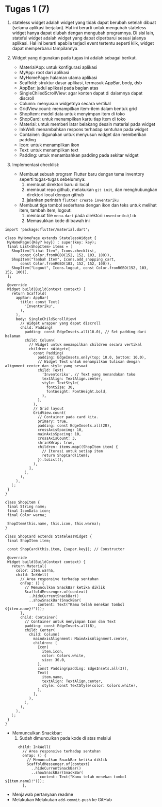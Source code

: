 # Tugas 1 (7)
1. stateless widget adalah widget yang tidak dapat berubah setelah dibuat (selama aplikasi berjalan). Hal ini berarti untuk mengubah stateless widget hanya dapat diubah dengan mengubah programnya. Di sisi lain, stateful widget adalah widget yang dapat diperbarui sesuai jalanya aplikasi. Hal ini berarti apabila terjadi event tertentu seperti klik, widget dapat memperbarui tampilannya.
   
2. Widget yang digunakan pada tugas ini adalah sebagai berikut.
   -   MaterialApp: untuk konfigurasi aplikasi
   -   MyApp: root dari aplikasi
   -   MyHomePage: halaman utama aplikasi
   -   Scaffold: struktur dasar aplikasi, termasuk AppBar, body, dsb
   -   AppBar: judul aplikasi pada bagian atas
   -   SingleChiledScrollView: agar konten dapat di dalamnya dapat discroll
   -   Column: menyusun widgetnya secara vertikal
   -   GridView.count: menampilkan item-item dalam bentuk grid
   -   ShopItem: model data untuk menyimpan item di toko
   -   ShopCard: untuk menampilkan kartu tiap item di toko
   -   Material: untuk memberi latar belakang desain material pada widget
   -   InkWell: menambahkan respons terhadap sentuhan pada widget
   -   Container: digunakan untuk menyusun widget dan memberikan padding
   -   Icon: untuk menampilkan ikon
   -   Text: untuk menampilkan text
   -   Padding: untuk menambahkan padding pada sekitar widget
     
3. Implementasi checklist:
   - Membuat sebuah program Flutter baru dengan tema inventory seperti tugas-tugas sebelumnya:
     1. membuat direktori baru di local
     2. membuat repo github, melakukan `git init`, dan menghubungkan direktori local dengan github
     3. jalankan perintah `flutter create inventoriku`
   - Membuat tiga tombol sederhana dengan ikon dan teks untuk melihat item, tambah item, logout:
     1.  membuat file `menu.dart` pada direktori `inventoriku\lib`
     2.  Memasukkan kode di bawah ini
 ````
import 'package:flutter/material.dart';

class MyHomePage extends StatelessWidget {
  MyHomePage({Key? key}) : super(key: key);
  final List<ShopItem> items = [
    ShopItem("Lihat Item", Icons.checklist,
        const Color.fromRGBO(152, 152, 103, 100)),
    ShopItem("Tambah Item", Icons.add_shopping_cart,
        const Color.fromRGBO(103, 152, 152, 100)),
    ShopItem("Logout", Icons.logout, const Color.fromRGBO(152, 103, 152, 100)),
  ];

  @override
  Widget build(BuildContext context) {
    return Scaffold(
      appBar: AppBar(
        title: const Text(
          'Inventoriku',
        ),
      ),
      body: SingleChildScrollView(
        // Widget wrapper yang dapat discroll
        child: Padding(
          padding: const EdgeInsets.all(10.0), // Set padding dari halaman
          child: Column(
            // Widget untuk menampilkan children secara vertikal
            children: <Widget>[
              const Padding(
                padding: EdgeInsets.only(top: 10.0, bottom: 10.0),
                // Widget Text untuk menampilkan tulisan dengan alignment center dan style yang sesuai
                child: Text(
                  'Inventoriku', // Text yang menandakan toko
                  textAlign: TextAlign.center,
                  style: TextStyle(
                    fontSize: 30,
                    fontWeight: FontWeight.bold,
                  ),
                ),
              ),
              // Grid layout
              GridView.count(
                // Container pada card kita.
                primary: true,
                padding: const EdgeInsets.all(20),
                crossAxisSpacing: 10,
                mainAxisSpacing: 10,
                crossAxisCount: 3,
                shrinkWrap: true,
                children: items.map((ShopItem item) {
                  // Iterasi untuk setiap item
                  return ShopCard(item);
                }).toList(),
              ),
            ],
          ),
        ),
      ),
    );
  }
}

class ShopItem {
  final String name;
  final IconData icon;
  final Color warna;

  ShopItem(this.name, this.icon, this.warna);
}

class ShopCard extends StatelessWidget {
  final ShopItem item;

  const ShopCard(this.item, {super.key}); // Constructor

  @override
  Widget build(BuildContext context) {
    return Material(
      color: item.warna,
      child: InkWell(
        // Area responsive terhadap sentuhan
        onTap: () {
          // Memunculkan SnackBar ketika diklik
          ScaffoldMessenger.of(context)
            ..hideCurrentSnackBar()
            ..showSnackBar(SnackBar(
                content: Text("Kamu telah menekan tombol ${item.name}!")));
        },
        child: Container(
          // Container untuk menyimpan Icon dan Text
          padding: const EdgeInsets.all(8),
          child: Center(
            child: Column(
              mainAxisAlignment: MainAxisAlignment.center,
              children: [
                Icon(
                  item.icon,
                  color: Colors.white,
                  size: 30.0,
                ),
                const Padding(padding: EdgeInsets.all(3)),
                Text(
                  item.name,
                  textAlign: TextAlign.center,
                  style: const TextStyle(color: Colors.white),
                ),
              ],
            ),
          ),
        ),
      ),
    );
  }
}

````

   - Memunculkan Snackbar:
      1. Sudah dimunculkan pada kode di atas melalui

````
      child: InkWell(
        // Area responsive terhadap sentuhan
        onTap: () {
          // Memunculkan SnackBar ketika diklik
          ScaffoldMessenger.of(context)
            ..hideCurrentSnackBar()
            ..showSnackBar(SnackBar(
                content: Text("Kamu telah menekan tombol ${item.name}!")));
        },
````

   - Menjawab pertanyaan readme
   - Melakukan Melakukan `add-commit-push` ke GitHub
